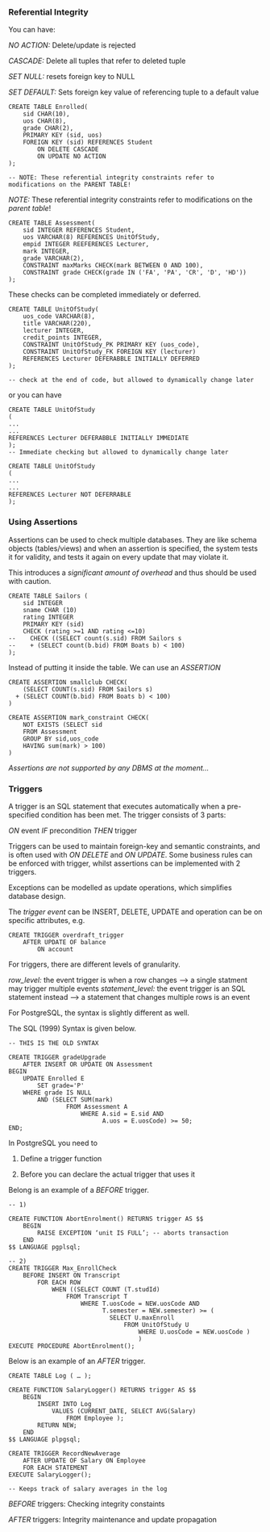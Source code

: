 ### Referential Integrity

You can have:

_NO ACTION:_ Delete/update is rejected

_CASCADE:_ Delete all tuples that refer to deleted tuple

_SET NULL:_ resets foreign key to NULL

_SET DEFAULT:_ Sets foreign key value of referencing tuple to a default value

```pgsql
CREATE TABLE Enrolled(
    sid CHAR(10),
    uos CHAR(8),
    grade CHAR(2),
    PRIMARY KEY (sid, uos)
    FOREIGN KEY (sid) REFERENCES Student 
        ON DELETE CASCADE
        ON UPDATE NO ACTION
);

-- NOTE: These referential integrity constraints refer to modifications on the PARENT TABLE!
```

_NOTE:_ These referential integrity constraints refer to modifications on the _parent table_!

```pgsql
CREATE TABLE Assessment(
    sid INTEGER REFERENCES Student,
    uos VARCHAR(8) REFERENCES UnitOfStudy,
    empid INTEGER REEFERENCES Lecturer,
    mark INTEGER,
    grade VARCHAR(2),
    CONSTRAINT maxMarks CHECK(mark BETWEEN 0 AND 100),
    CONSTRAINT grade CHECK(grade IN ('FA', 'PA', 'CR', 'D', 'HD'))
);
```

These checks can be completed immediately or deferred.

```pgsql
CREATE TABLE UnitOfStudy(
    uos_code VARCHAR(8),
    title VARCHAR(220),
    lecturer INTEGER,
    credit_points INTEGER,
    CONSTRAINT UnitOfStudy_PK PRIMARY KEY (uos_code),
    CONSTRAINT UnitOfStudy_FK FOREIGN KEY (lecturer)
    REFERENCES Lecturer DEFERABBLE INITIALLY DEFERRED
);

-- check at the end of code, but allowed to dynamically change later 
```

or you can have

```pgsql
CREATE TABLE UnitOfStudy(......REFERENCES Lecturer DEFERABBLE INITIALLY IMMEDIATE);-- Immediate checking but allowed to dynamically change later CREATE TABLE UnitOfStudy(......REFERENCES Lecturer NOT DEFERRABLE);
```

### Using Assertions

Assertions can be used to check multiple databases. They are like schema objects (tables/views) and when an assertion is specified, the system tests it for validity, and tests it again on every update that may violate it. 

This introduces a _significant amount of overhead_ and thus should be used with caution.

```pgsql
CREATE TABLE Sailors (
    sid INTEGER
    sname CHAR (10)
    rating INTEGER
    PRIMARY KEY (sid)
    CHECK (rating >=1 AND rating <=10)
--    CHECK ((SELECT count(s.sid) FROM Sailors s
--    + (SELECT count(b.bid) FROM Boats b) < 100)
);
```

Instead of putting it inside the table. We can use an _ASSERTION_

```pgsql
CREATE ASSERTION smallclub CHECK(     (SELECT COUNT(s.sid) FROM Sailors s)  + (SELECT COUNT(b.bid) FROM Boats b) < 100) )
```

```pgsql
CREATE ASSERTION mark_constraint CHECK(
    NOT EXISTS (SELECT sid
    FROM Assessment
    GROUP BY sid,uos_code
    HAVING sum(mark) > 100)
)
```

_Assertions are not supported by any DBMS at the moment..._

### Triggers

A trigger is an SQL statement that executes automatically when a pre-specified condition has been met. The trigger consists of 3 parts:

_ON_ event _IF_ precondition _THEN_ trigger

Triggers can be used to maintain foreign-key and semantic constraints, and is often used with _ON DELETE_ and _ON UPDATE_. Some business rules can be enforced with trigger, whilst assertions can be implemented with 2 triggers.

Exceptions can be modelled as update operations, which simplifies database design.

The _trigger event_ can be INSERT, DELETE, UPDATE and operation can be on specific attributes, e.g.

```pgsql
CREATE TRIGGER overdraft_trigger 
    AFTER UPDATE OF balance
        ON account
```

For triggers, there are different levels of granularity. 

_row\_level:_ the event trigger is when a row changes --> a single statment may trigger multiple events
_statement\_level:_ the event trigger is an SQL statement instead --> a statement that changes multiple rows is an event

For PostgreSQL, the syntax is slightly different as well.

The SQL (1999) Syntax is given below.

```pgsql
-- THIS IS THE OLD SYNTAX

CREATE TRIGGER gradeUpgrade
    AFTER INSERT OR UPDATE ON Assessment
BEGIN
    UPDATE Enrolled E
        SET grade='P'
    WHERE grade IS NULL
        AND (SELECT SUM(mark)
                FROM Assessment A
                    WHERE A.sid = E.sid AND
                          A.uos = E.uosCode) >= 50;
END;
```

In PostgreSQL you need to 

1) Define a trigger function

2) Before you can declare the actual trigger that uses it

Belong is an example of a _BEFORE_ trigger.

```pgsql
-- 1)

CREATE FUNCTION AbortEnrolment() RETURNS trigger AS $$
    BEGIN
        RAISE EXCEPTION ‘unit IS FULL’; -- aborts transaction
    END
$$ LANGUAGE pgplsql;

-- 2)
CREATE TRIGGER Max_EnrollCheck
    BEFORE INSERT ON Transcript
        FOR EACH ROW
            WHEN ((SELECT COUNT (T.studId)
                FROM Transcript T
                    WHERE T.uosCode = NEW.uosCode AND
                          T.semester = NEW.semester) >= (
                            SELECT U.maxEnroll
                                FROM UnitOfStudy U
                                    WHERE U.uosCode = NEW.uosCode )
                                    )
EXECUTE PROCEDURE AbortEnrolment();
```

Below is an example of an _AFTER_ trigger.

```pgsql
CREATE TABLE Log ( … );

CREATE FUNCTION SalaryLogger() RETURNS trigger AS $$
    BEGIN
        INSERT INTO Log
            VALUES (CURRENT_DATE, SELECT AVG(Salary)
                FROM Employee );
        RETURN NEW;
    END
$$ LANGUAGE plpgsql;

CREATE TRIGGER RecordNewAverage
    AFTER UPDATE OF Salary ON Employee
    FOR EACH STATEMENT
EXECUTE SalaryLogger();

-- Keeps track of salary averages in the log
```

_BEFORE_ triggers: Checking integrity constaints

_AFTER_ triggers: Integrity maintenance and update propagation